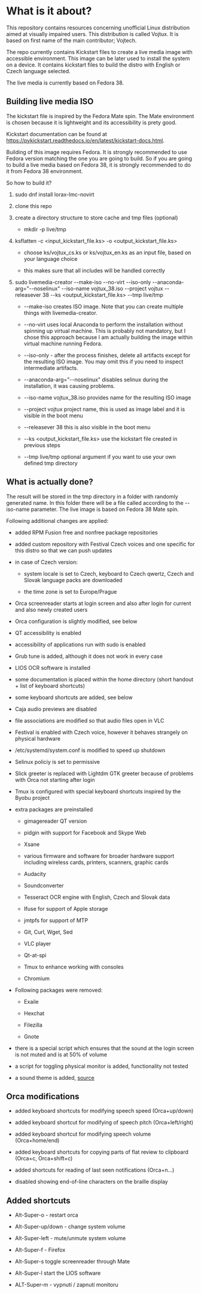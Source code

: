 # What is it about?

This repository contains resources concerning unofficial Linux distribution aimed at visually impaired users. This distribution is called Vojtux. It is based on first name of the main contributor; Vojtech.

The repo currently contains Kickstart files to create a live media image with accessible environment. This image can be later used to install the system on a device. It contains kickstart files to build the distro with English or Czech language selected.

The live media is currently based on Fedora 38.

## Building live media ISO

The kickstart file is inspired by the Fedora Mate spin. The Mate environment is chosen because it is lightweight and its accessibility is prety good.

Kickstart documentation can be found at <https://pykickstart.readthedocs.io/en/latest/kickstart-docs.html>.

Building of this image requires Fedora. It is strongly recommended to use Fedora version matching the one you are going to build. So if you are going to build a live media based on Fedora 38, it is strongly recommended to do it from Fedora 38 environment.

So how to build it?

1. sudo dnf install lorax-lmc-novirt

2. clone this repo

3. create a directory structure to store cache and tmp files (optional)

    - mkdir -p live/tmp

4. ksflatten -c <input_kickstart_file.ks> -o <output_kickstart_file.ks>

    - choose ks/vojtux_cs.ks or ks/vojtux_en.ks as an input file, based on your language choice

    - this makes sure that all includes will be handled correctly

5. sudo livemedia-creator --make-iso --no-virt --iso-only  --anaconda-arg="--noselinux" --iso-name vojtux_38.iso --project vojtux --releasever 38 --ks <output_kickstart_file.ks> --tmp live/tmp

    - --make-iso creates ISO image. Note that you can create multiple things with livemedia-creator.

    - --no-virt uses local Anaconda to perform the installation without spinning up virtual machine. This is probably not mandatory, but I chose this approach because I am actually building the image within virtual machine running Fedora.

    - --iso-only - after the process finishes, delete all artifacts except for the resulting ISO image. You may omit this if you need to inspect intermediate artifacts.

    - --anaconda-arg="--noselinux" disables selinux during the installation, it was causing problems.

    - --iso-name vojtux_38.iso provides name for the resulting ISO image

    - --project vojtux project name, this is used as image label and it is visible in the boot menu

    - --releasever 38 this is also visible in the boot menu

    - --ks <output_kickstart_file.ks> use the kickstart file created in previous steps

    - --tmp live/tmp optional argument if you want to use your own defined tmp directory

## What is actually done?

The result will be stored in the tmp directory in a folder with randomly generated name. In this folder there will be a file called according to the --iso-name parameter. The live image is based on Fedora 38 Mate spin.

Following additional changes are applied:

- added RPM Fusion free and nonfree package repositories

- added custom repository with Festival Czech voices and one specific for this distro so that we can push updates

- in case of Czech version:

    - system locale is set to Czech, keyboard to Czech qwertz, Czech and Slovak language packs are downloaded

    - the time zone is set to Europe/Prague

- Orca screenreader starts at login screen and also after login for current and also newly created users

- Orca configuration is slightly modified, see below

- QT accessibility is enabled

- accessibility of applications run with sudo is enabled

- Grub tune is added, although it does not work in every case

- LIOS OCR software is installed

- some documentation is placed within the home directory (short handout + list of keyboard shortcuts)

- some keyboard shortcuts are added, see below

- Caja audio previews are disabled

- file associations are modified so that audio files open in VLC

- Festival is enabled with Czech voice, however it behaves strangely on physical hardware

- /etc/systemd/system.conf is modified to speed up shutdown

- Selinux policiy is set to permissive

- Slick greeter is replaced with Lightdm GTK greeter because of problems with Orca not starting after login

- Tmux is configured with special keyboard shortcuts inspired by the Byobu project

- extra packages are preinstalled

    - gimagereader QT version

    - pidgin with support for Facebook and Skype Web

    - Xsane

    - various firmware and software for broader hardware support including wireless cards, printers, scanners, graphic cards

    - Audacity

    - Soundconverter

    - Tesseract OCR engine with English, Czech and Slovak data

    - Ifuse for support of Apple storage

    - jmtpfs for support of MTP

    - Git, Curl, Wget, Sed

    - VLC player

    - Qt-at-spi

    - Tmux to enhance working with consoles

    - Chromium

- Following packages were removed:

    - Exaile

    - Hexchat

    - Filezilla

    - Gnote

- there is a special script which ensures that the sound at the login screen is not muted and is at 50% of volume

- a script for toggling physical monitor is added, functionality not tested

- a sound theme is added, [source](https://github.com/coffeeking/Linux-a11y-sound-theme)

## Orca modifications

- added keyboard shortcuts for modifying speech speed (Orca+up/down)

- added keyboard shortcut for modifying of speech pitch (Orca+left/right)

- added keyboard shortcut for modifying speech volume (Orca+home/end)

- added keyboard shortcuts for copying parts of flat review to clipboard (Orca+c, Orca+shift+c)

- added shortcuts for reading of last seen notifications (Orca+n...)

- disabled showing end-of-line characters on the braille display

## Added shortcuts

- Alt-Super-o - restart orca

- Alt-Super-up/down - change system volume

- Alt-Super-left - mute/unmute system volume

- Alt-Super-f - Firefox

- Alt-Super-s toggle screenreader through Mate

- Alt-Super-l start the LIOS software

- ALT-Super-m - vypnutí / zapnutí monitoru

